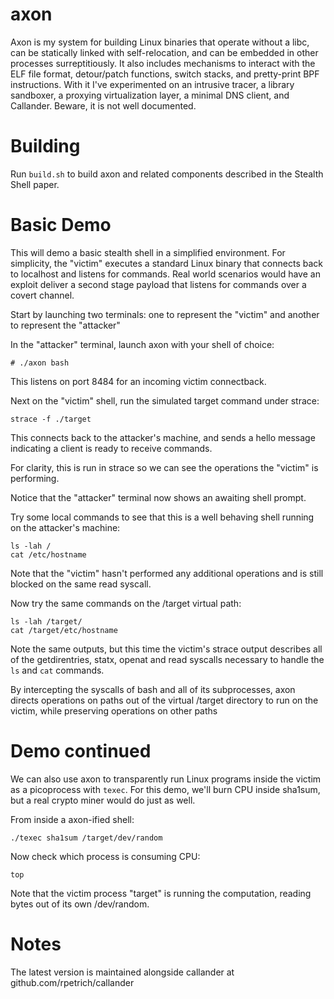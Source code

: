# axon

Axon is my system for building Linux binaries that operate without a libc, can
be statically linked with self-relocation, and can be embedded in other
processes surreptitiously. It also includes mechanisms to interact with the ELF
file format, detour/patch functions, switch stacks, and pretty-print BPF 
instructions. With it I've experimented on an intrusive tracer, a library
sandboxer, a proxying virtualization layer, a minimal DNS client, and Callander.
Beware, it is not well documented.

# Building

Run `build.sh` to build axon and related components described in the Stealth Shell paper.

# Basic Demo

This will demo a basic stealth shell in a simplified environment. For simplicity, the "victim" executes a standard Linux binary that connects back to localhost and listens for commands. Real world scenarios would have an exploit deliver a second stage payload that listens for commands over a covert channel.

Start by launching two terminals: one to represent the "victim" and another to represent the "attacker"

In the "attacker" terminal, launch axon with your shell of choice:
```
# ./axon bash
```
This listens on port 8484 for an incoming victim connectback.

Next on the "victim" shell, run the simulated target command under strace:
```
strace -f ./target
```
This connects back to the attacker's machine, and sends a hello message indicating a client is ready to receive commands.

For clarity, this is run in strace so we can see the operations the "victim" is performing.

Notice that the "attacker" terminal now shows an awaiting shell prompt.

Try some local commands to see that this is a well behaving shell running on the attacker's machine:
```
ls -lah /
cat /etc/hostname
```

Note that the "victim" hasn't performed any additional operations and is still blocked on the same read syscall.

Now try the same commands on the /target virtual path:
```
ls -lah /target/
cat /target/etc/hostname
```

Note the same outputs, but this time the victim's strace output describes all of the getdirentries, statx, openat and read syscalls necessary to handle the `ls` and `cat` commands.

By intercepting the syscalls of bash and all of its subprocesses, axon directs operations on paths out of the virtual /target directory to run on the victim, while preserving operations on other paths

# Demo continued

We can also use axon to transparently run Linux programs inside the victim as a picoprocess with `texec`. For this demo, we'll burn CPU inside sha1sum, but a real crypto miner would do just as well.

From inside a axon-ified shell:
```
./texec sha1sum /target/dev/random
```

Now check which process is consuming CPU:
```
top
```
Note that the victim process "target" is running the computation, reading bytes out of its own /dev/random.


# Notes

The latest version is maintained alongside callander at github.com/rpetrich/callander

